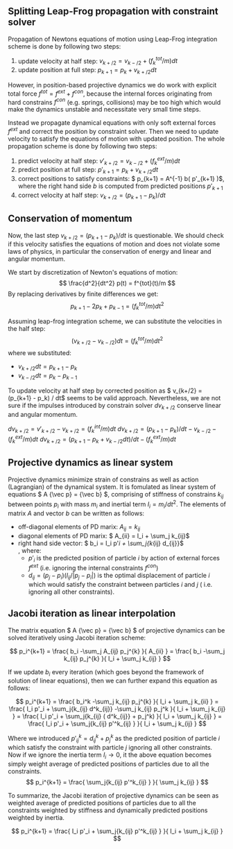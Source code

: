 ## Splitting Leap-Frog propagation with constraint solver

Propagation of Newtons equations of motion using Leap-Frog integration scheme is done by following two steps:

1. update velocity at half step: $v_{k+/2} = v_{k-/2} + (f^{tot}_k/m)    dt$
2. update position at full step: $p_{k+1}    = p_k    + v_{k+/2} dt$

However, in position-based projective dynamics we do work with explicit total force $f^{tot} = f^{ext} + f^{con}$, because the internal forces originating from hard constrains $f^{con}$  (e.g. springs, collisions) may be too high which would make the dynamics unstable and necessitate very small time steps.

Instead we propagate dynamical equations with only soft external forces $f^{ext}$ and correct the position by constraint solver. Then we need to update velocity to satisfy the equations of motion with updated position. The whole propagation scheme is done by following two steps:
1. predict velocity at half step: $v'_{k+/2} = v_{k-/2} + (f^{ext}_k/m)   dt$
2. predict position at full step: $p'_{k+1}  = p_k      +  v_{k+/2} dt$
3. correct positions to satisfy constraints: $ p_{k+1} = A^{-1} b( p'_{k+1} )$,
   where the right hand side $b$ is computed from predicted positions $p'_{k+1}$
4. correct velocity at half step: $v_{k+/2} = (p_{k+1} - p_k) / dt$

## Conservation of momentum

Now, the last step $v_{k+/2} = (p_{k+1} - p_k) / dt$ is questionable. We should check if this velocity satisfies the equations of motion and does not violate some laws of physics, in particular the conservation of energy and linear and angular momentum.

We start by discretization of Newton's equations of motion:
$$ 
\frac{d^2}{dt^2} p(t) = f^{tot}(t)/m
$$
By replacing derivatives by finite differences we get:
$$
p_{k+1} - 2 p_k + p_{k-1} = (f^{tot}_k/m)  dt^2
$$

Assuming leap-frog integration scheme, we can substitute the velocities in the half step:
$$(v_{k+/2} - v_{k-/2}) dt = (f^{tot}_k/m)  dt^2$$
where we substituted:
 - $v_{k+/2} dt = p_{k+1} - p_k$
 - $v_{k-/2} dt = p_k - p_{k-1}$

To update velocity at half step by corrected position as $ v_{k+/2}  = (p_{k+1} - p_k) / dt$ seems to be valid approach. Nevertheless, we are not sure if the impulses introduced by constrain solver $dv_{k+/2}$ conserve linear and angular momentum.

$dv_{k+/2} = v'_{k+/2} - v_{k+/2} = (f^{int}_k/m)dt$
$dv_{k+/2} = (p_{k+1} - p_k)/dt -  v_{k-/2} - (f^{ext}_k/m)dt$
$dv_{k+/2} = (p_{k+1} - p_k + v_{k-/2}dt )/dt - (f^{ext}_k/m)dt$

## Projective dynamics as linear system

Projective dynamics minimize strain of constrains as well as action (Lagrangian) of the dynamical system. It is fomulated as linear system of equations $ A {\vec p} = {\vec b} $, comprising of stiffness of constrains $k_{ij}$ between points $p_i$ with mass $m_i$ and inertial term $I_i = m_i/dt^2$. The elements of matrix $A$ and vector $b$ can be written as follows: 

 - off-diagonal elements of PD marix: $A_{ij} = k_{ij}$
 - diagonal elements of PD marix: $ A_{ii} = I_i + \sum_j k_{ij}$
 - right hand side vector: $ b_i    = I_i p'_i + \sum_j{k_{ij} d_{ij}}$  
    , where:
     - $p'_i$ is the predicted position of particle $i$ by action of external forces $f^{ext}$ (i.e. ignoring the internal constraints $f^{con}$)
     - $d_{ij} = (p_j - p_i) (l_{ij}/|p_j - p_i|)$ is the optimal displacement of particle $i$ which would satisfy the constraint between particles $i$ and $j$ ( i.e. ignoring all other constraints).  

## Jacobi iteration as linear interpolation

The matrix equation $ A {\vec p} = {\vec b} $ of projective dynamics can be solved iteratively using Jacobi iteration scheme:

$$ 
p_i^{k+1} = \frac{ b_i -\sum_j A_{ij} p_j^{k} }{ A_{ii} } = \frac{ b_i -\sum_j k_{ij} p_j^{k} }{ I_i + \sum_j k_{ij} }
$$

If we update $b_i$ every iteration (which goes beyond the framework of solution of linear equations), then we can further expand this equation as follows: 

$$ 
p_i^{k+1} = \frac{ b_i^k -\sum_j k_{ij} p_j^{k} }{ I_i + \sum_j k_{ii} } 
          = \frac{ I_i p'_i + \sum_j{k_{ij} d^k_{ij}} -\sum_j k_{ij} p_j^k }{ I_i + \sum_j k_{ij} }
          = \frac{ I_i p'_i + \sum_j{k_{ij} ( d^k_{ij}} + p_j^k) }{ I_i + \sum_j k_{ij} }
          = \frac{ I_i p'_i + \sum_j{k_{ij} p'^k_{ij} } }{ I_i + \sum_j k_{ij} }
$$

Where we introduced $p'^k_{ij} = d^k_{ij} + p_j^k$ as the predicted position of particle $i$ which satisfy the constraint with particle $j$ ignoring all other constraints. Now if we ignore the inertia term $I_i \to 0$, it the above equation becomes simply weight average of predicted positions of particles due to all the constraints.
$$
p_i^{k+1} = \frac{  \sum_j{k_{ij} p'^k_{ij} } }{  \sum_j k_{ij} }
$$

To summarize, the Jacobi iteration of projective dynamics can be seen as weighted average of predicted positions of particles due to all the constraints weighted by stiffness and dynamically predicted positions weighted by inertia.

$$
p_i^{k+1} = \frac{ I_i p'_i + \sum_j{k_{ij} p'^k_{ij} } }{ I_i + \sum_j k_{ij} }
$$





